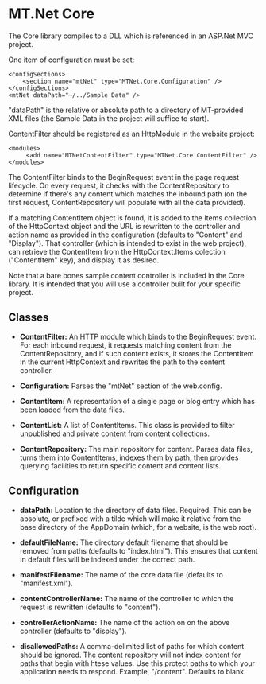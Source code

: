 MT.Net Core
===========
The Core library compiles to a DLL which is referenced in an ASP.Net MVC project.

One item of configuration must be set:

    <configSections>
        <section name="mtNet" type="MTNet.Core.Configuration" />
    </configSections>
    <mtNet dataPath="~/../Sample Data" />

"dataPath" is the relative or absolute path to a directory of MT-provided XML files (the Sample Data in the project will suffice to start).

ContentFilter should be registered as an HttpModule in the website project:

    <modules>
         <add name="MTNetContentFilter" type="MTNet.Core.ContentFilter" />
    </modules>

The ContentFilter binds to the BeginRequest event in the page request lifecycle. On every request, it checks with the ContentRepository to determine if there's any content which matches the inbound path (on the first request, ContentRepository will populate with all the data provided).

If a matching ContentItem object is found, it is added to the Items collection of the HttpContext object and the URL is rewritten to the controller and action name as provided in the configuration (defaults to "Content" and "Display").  That controller (which is intended to exist in the web project), can retrieve the ContentItem from the HttpContext.Items colection ("ContentItem" key), and display it as desired.

Note that a bare bones sample content controller is included in the Core library. It is intended that you will use a controller built for your specific project.

Classes
-------

* **ContentFilter:** An HTTP module which binds to the BeginRequest event. For each inbound request, it requests matching content from the ContentRepository, and if such content exists, it stores the ContentItem in the current HttpContext and rewrites the path to the content controller.

* **Configuration:** Parses the "mtNet" section of the web.config.

* **ContentItem:** A representation of a single page or blog entry which has been loaded from the data files.

* **ContentList:** A list of ContentItems. This class is provided to filter unpublished and private content from content collections.

* **ContentRepository:** The main repository for content. Parses data files, turns them into ContentItems, indexes them by path, then provides querying facilities  to return specific content and content lists.

Configuration
-------------

* **dataPath:** Location to the directory of data files. Required.  This can be absolute, or prefixed with a tilde which will make it relative from the base directory of the AppDomain (which, for a website, is the web root).

* **defaultFileName:** The directory default filename that should be removed from paths (defaults to "index.html"). This ensures that content in default files will be indexed under the correct path.

* **manifestFilename:** The name of the core data file (defaults to "manifest.xml").

* **contentControllerName:** The name of the controller to which the request is rewritten (defaults to "content").

* **controllerActionName:** The name of the action on on the above controller (defaults to "display").

* **disallowedPaths:** A comma-delimited list of paths for which content should be ignored. The content repository will not index content for paths that begin with htese values. Use this protect paths to which your application needs to respond. Example, "/content".  Defaults to blank.
